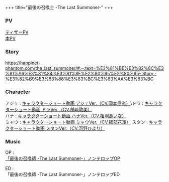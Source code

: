 +++
title="最後の召喚士 -The Last Summoner-"
+++

### PV
[ティザーPV](https://youtu.be/m1Gla-Ka9WQ)\
[本PV](https://youtu.be/1ZkF0fSNfXQ)
### Story
https://happinet-phantom.com/the_last_summoner/#:~:text=%E3%81%BE%E3%82%8C%E3%81%A6%E3%81%84%E3%81%8F%E2%80%95%E2%80%95-,Story,-%E3%82%B9%E3%83%88%E3%83%BC%E3%83%AA%E3%83%BC

### Character
アジェ : [キャラクターショート動画 アジェVer.（CV.岡本信彦）](https://youtu.be/KrV91YbGGpw)\ドラ : [キャラクターショート動画 ドラVer.（CV.種﨑敦美）](https://youtu.be/TXr69XrzSPU)\
ハナ : [キャラクターショート動画 ハナVer.（CV.相羽あいな）](https://youtu.be/h5Ug6EWlG0E)\
ミャウ : [キャラクターショート動画 ミャウVer.（CV.礒部花凜）](https://youtu.be/bbiTT3T3pkA)
スタン : [キャラクターショート動画 スタンVer.（CV.河野ひより）](https://youtu.be/rfE9GzVh170)

### Music
OP : \
[「最後の召喚師 -The Last Summoner-」ノンテロップOP](https://youtu.be/uCKHfK43Rtc)

ED : \
「最後の召喚師 -The Last Summoner-」ノンテロップED


